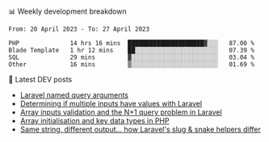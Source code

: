📊 Weekly development breakdown
<!--START_SECTION:waka-->

```text
From: 20 April 2023 - To: 27 April 2023

PHP              14 hrs 16 mins  █████████████████████▓░░░   87.00 %
Blade Template   1 hr 12 mins    ██░░░░░░░░░░░░░░░░░░░░░░░   07.39 %
SQL              29 mins         ▓░░░░░░░░░░░░░░░░░░░░░░░░   03.04 %
Other            16 mins         ▒░░░░░░░░░░░░░░░░░░░░░░░░   01.69 %
```

<!--END_SECTION:waka-->

📕 Latest DEV posts
<!-- BLOG-POST-LIST:START -->
- [Laravel named query arguments](https://dev.to/michaelvickersuk/laravel-named-query-arguments-28kd)
- [Determining if multiple inputs have values with Laravel](https://dev.to/michaelvickersuk/determining-if-multiple-inputs-have-values-with-laravel-km6)
- [Array inputs validation and the N+1 query problem in Laravel](https://dev.to/michaelvickersuk/array-inputs-validation-and-the-n1-query-problem-in-laravel-2agb)
- [Array initialisation and key data types in PHP](https://dev.to/michaelvickersuk/array-initialisation-and-key-data-types-in-php-1e5b)
- [Same string, different output... how Laravel&#39;s slug &amp; snake helpers differ](https://dev.to/michaelvickersuk/same-string-different-output-how-laravels-slug-snake-helpers-differ-1ccj)
<!-- BLOG-POST-LIST:END -->
